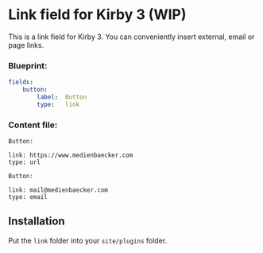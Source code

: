 # Link field for Kirby 3 (WIP)

This is a link field for Kirby 3. You can conveniently insert external, email or page links.

### Blueprint:
```yaml
fields:
    button:
        label:  Button
        type:   link
```

### Content file:
```
Button: 

link: https://www.medienbaecker.com
type: url
```

```
Button: 

link: mail@medienbaecker.com
type: email
```

## Installation

Put the `link` folder into your `site/plugins` folder.
